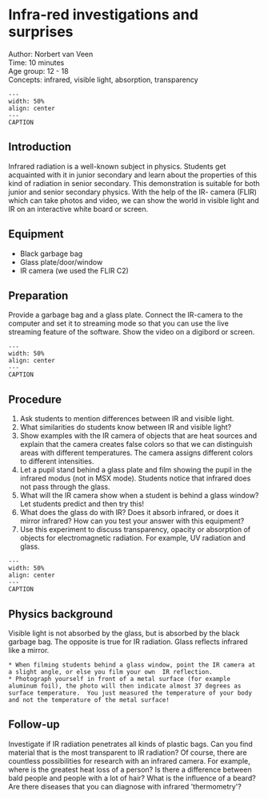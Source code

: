 

# Infra-red investigations and surprises


Author: Norbert van Veen\
Time:	  	10 minutes\
Age group:	12 - 18\
Concepts:	infrared, visible light, absorption, transparency

```{figure} demo22_figure1.jpg
---
width: 50%
align: center
---
CAPTION
```

## Introduction
Infrared radiation is a well-known subject in physics. Students get acquainted with it in junior secondary and learn about the properties of this kind of radiation in senior secondary. This demonstration is suitable for both junior and senior secondary physics. With the help of the IR- camera (FLIR) which can take photos and video, we can show the world in visible light and IR on an interactive white board or screen.

## Equipment
* Black garbage bag
* Glass plate/door/window
* IR camera (we used the FLIR C2)

## Preparation
Provide a garbage bag and a glass plate. Connect the IR-camera to the computer and set it to streaming mode so that you can use the live streaming feature of the software. Show the video on a digibord or screen.


```{figure} demo22_figure2.jpg
---
width: 50%
align: center
---
CAPTION
```

## Procedure
1.	Ask students to mention differences between IR and visible light.
2.	What similarities do students know between IR and visible light?
3.	Show examples with the IR camera of objects that are heat sources and explain that the camera creates false colors so that we can distinguish areas with different temperatures. The camera assigns different colors to different intensities.
4.	Let a pupil stand behind a glass plate and film showing the pupil in the infrared modus (not in MSX mode). Students notice that infrared does not pass through the glass.
5.	What will the IR camera show when a student is behind a glass window? Let students predict and then try this!
6.	What does the glass do with IR? Does it absorb infrared, or does it mirror infrared? How can you test your answer with this equipment?
7.	Use this experiment to discuss transparency, opacity or absorption of objects for electromagnetic radiation. For example, UV radiation and glass.
 

```{figure} demo22_figure3.jpg
---
width: 50%
align: center
---
CAPTION
```
## Physics background
Visible light is not absorbed by the glass, but is absorbed by the black garbage bag. The opposite is true for IR radiation. Glass reflects infrared like a mirror.

```{tip}
* When filming students behind a glass window, point the IR camera at a slight angle, or else you film your own  IR reflection.
* Photograph yourself in front of a metal surface (for example aluminum foil), the photo will then indicate almost 37 degrees as surface temperature.  You just measured the temperature of your body and not the temperature of the metal surface!
```

## Follow-up
Investigate if IR radiation penetrates all kinds of plastic bags. Can you find material that is the most transparent to IR radiation?
Of course, there are countless possibilities for research with an infrared camera. For example, where is the greatest heat loss of a person? Is there a difference between bald people and people with a lot of hair? What is the influence of a beard? Are there diseases that you can diagnose with infrared 'thermometry'?
